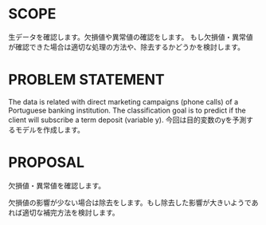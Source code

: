# SCOPE
生データを確認します。欠損値や異常値の確認をします。
もし欠損値・異常値が確認できた場合は適切な処理の方法や、除去するかどうかを検討します。

# PROBLEM STATEMENT
The data is related with direct marketing campaigns (phone calls) of a Portuguese banking institution. The classification goal is to predict if the client will subscribe a term deposit (variable y).
今回は目的変数のyを予測するモデルを作成します。

# PROPOSAL
欠損値・異常値を確認します。

欠損値の影響が少ない場合は除去をします。もし除去した影響が大きいようであれば適切な補完方法を検討します。